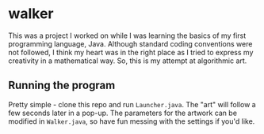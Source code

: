 # walker

This was a project I worked on while I was learning the basics of my first programming language, Java. Although standard coding conventions were not followed, I think my heart was in the right place as I tried to express my creativity in a mathematical way. So, this is my attempt at algorithmic art.

## Running the program

Pretty simple - clone this repo and run `Launcher.java`. The "art" will follow a few seconds later in a pop-up. The parameters for the artwork can be modified in `Walker.java`, so have fun messing with the settings if you'd like.

